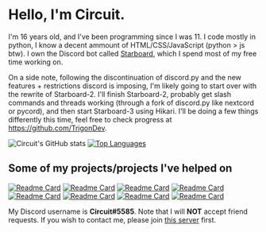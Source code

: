# Hello, I'm Circuit.
I'm 16 years old, and I've been programming since I was 11. I code mostly in python, I know a decent ammount of HTML/CSS/JavaScript (python > js btw). I own the Discord bot called [Starboard](https://top.gg/bot/700796664276844612), which I spend most of my free time working on.

On a side note, following the discontinuation of discord.py and the new features + restrictions discord is imposing, I'm likely going to start over with the rewrite of Starboard-2. I'll finish Starboard-2, probably get slash commands and threads working (through a fork of discord.py like nextcord or pycord), and then start Starboard-3 using Hikari. I'll be doing a few things differently this time, feel free to check progress at https://github.com/TrigonDev.

![Circuit's GitHub stats](https://github-readme-stats-one-bice.vercel.app/api?username=CircuitSacul&theme=dracula&show_icons=true&include_all_commits=true&count_private=true&role=OWNER,ORGANIZATION_MEMBER,COLLABORATOR)
[![Top Languages](https://github-readme-stats.vercel.app/api/top-langs/?username=CircuitSacul&show_icons=true&theme=dracula)](https://github.com/anuraghazra/github-readme-stats)

## Some of my projects/projects I've helped on
[![Readme Card](https://github-readme-stats.vercel.app/api/pin/?username=CircuitsBots&repo=Starboard&theme=dracula)](https://github.com/CircuitsBots/Starboard)
[![Readme Card](https://github-readme-stats.vercel.app/api/pin/?username=CircuitsBots&repo=Starboard-2&theme=dracula)](https://github.com/CircuitsBots/Starboard-2)
[![Readme Card](https://github-readme-stats.vercel.app/api/pin/?username=CircuitSacul&repo=mCoding-bot&theme=dracula)](https://github.com/CircuitSacul/mCoding-bot)
[![Readme Card](https://github-readme-stats.vercel.app/api/pin/?username=SpartaDevTeam&repo=SpartaBot&theme=dracula)](https://github.com/SpartaDevTeam/SpartaBot)
[![Readme Card](https://github-readme-stats.vercel.app/api/pin/?username=CircuitsBots&repo=discord-ext-wizards&theme=dracula)](https://github.com/CircuitsBots/discord-ext-wizards)
[![Readme Card](https://github-readme-stats.vercel.app/api/pin/?username=CircuitsBots&repo=discord-ext-prettyhelp&theme=dracula)](https://github.com/CircuitsBots/discord-ext-prettyhelp)
[![Readme Card](https://github-readme-stats.vercel.app/api/pin/?username=CircuitsBots&repo=discord-i18n&theme=dracula)](https://github.com/CircuitsBots/discord-i18n)
[![Readme Card](https://github-readme-stats.vercel.app/api/pin/?username=CircuitsBots&repo=asyncpg-discordpy&theme=dracula)](https://github.com/CircuitsBots/asyncpg-discordpy)

My Discord username is **Circuit#5585**. Note that I will **NOT** accept friend requests. If you wish to contact me, please join [this server](https://discord.gg/dGAzZDaTS9) first.

